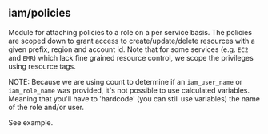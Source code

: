## iam/policies

Module for attaching policies to a role on a per service basis. The policies are scoped down to
grant access to create/update/delete resources with a given prefix, region and account id. Note
that for some services (e.g. `EC2` and `EMR`) which lack fine grained resource control, we scope
the privileges using resource tags.

NOTE: Because we are using count to determine if an `iam_user_name` or `iam_role_name` was provided,
it's not possible to use calculated variables. Meaning that you'll have to 'hardcode' (you can still
use variables) the name of the role and/or user.


See example.

